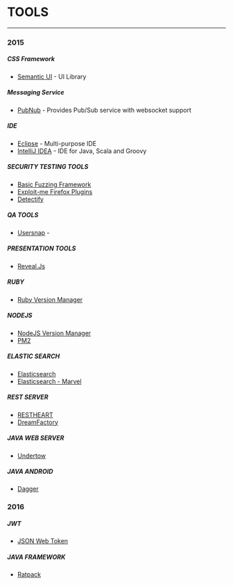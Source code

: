 # TOOLS

---

### 2015

##### CSS Framework

+   [Semantic UI](http://semantic-ui.com) - UI Library

##### Messaging Service

+   [PubNub](https://www.pubnub.com/) - Provides Pub/Sub service with websocket support

##### IDE

+   [Eclipse](https://eclipse.org/) - Multi-purpose IDE
+   [IntelliJ IDEA](https://www.jetbrains.com/idea/) - IDE for Java, Scala and Groovy

##### SECURITY TESTING TOOLS

+   [Basic Fuzzing Framework](https://www.cert.org/vulnerability-analysis/tools/bff.cfm)
+   [Exploit-me Firefox Plugins](https://addons.mozilla.org/en-us/firefox/user/security-compass/)
+   [Detectify](https://detectify.com/)

##### QA TOOLS

+   [Usersnap](https://usersnap.com/) - 

##### PRESENTATION TOOLS

+   [Reveal.Js](http://lab.hakim.se/reveal-js/#/)

##### RUBY

+   [Ruby Version Manager](http://rvm.io/)

##### NODEJS

+   [NodeJS Version Manager](https://github.com/creationix/nvm)
+   [PM2](https://github.com/Unitech/pm2)

##### ELASTIC SEARCH

+   [Elasticsearch](https://www.elastic.co/)
+   [Elasticsearch - Marvel](https://www.elastic.co/products/marvel)

##### REST SERVER

+   [RESTHEART](http://restheart.org/)
+   [DreamFactory](http://www.dreamfactory.com/)

##### JAVA WEB SERVER

+   [Undertow](http://undertow.io)

##### JAVA ANDROID

+   [Dagger](https://google.github.io/dagger/)

### 2016

##### JWT 

+   [JSON Web Token](https://jwt.io/)

##### JAVA FRAMEWORK

+   [Ratpack](https://ratpack.io/)